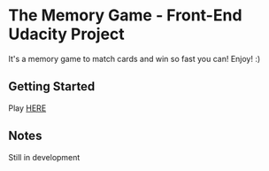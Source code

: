 # The Memory Game - Front-End Udacity Project
It's a memory game to match cards and win so fast you can!
Enjoy! :)

## Getting Started
Play [HERE](https://elfiservice.github.io/the-memory-game/)

## Notes
Still in development

